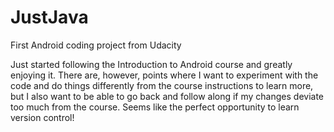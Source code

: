 # JustJava
First Android coding project from Udacity

Just started following the Introduction to Android course and greatly enjoying it. There are, however, points where I want to experiment with the code and do things differently from the course instructions to learn more, but I also want to be able to go back and follow along if my changes deviate too much from the course. Seems like the perfect opportunity to learn version control!
